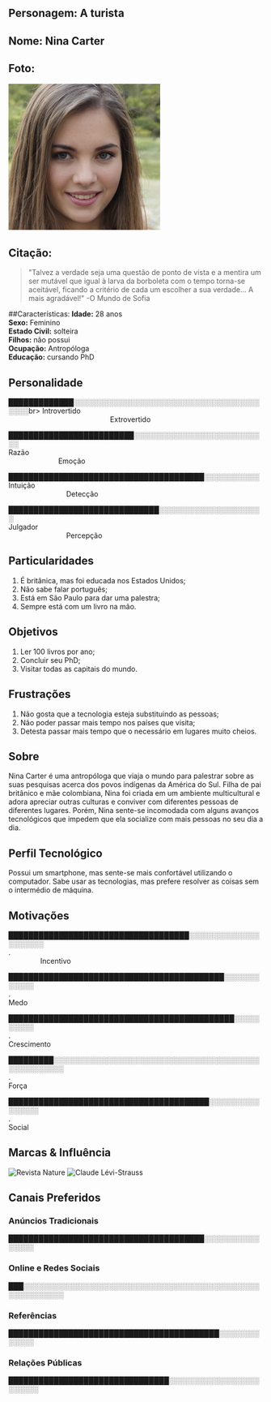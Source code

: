 
## Personagem: A turista

## Nome: Nina Carter
## Foto: 
<img src="Persona5.png" width="300px" alt="Nina Carter"/>


## Citação:

>"Talvez a verdade seja uma questão de ponto de vista e a mentira um ser mutável que igual à larva da borboleta com o tempo torna-se aceitável, ficando a critério de cada um escolher a sua verdade... A mais agradável!" -O Mundo de Sofia

##Características:
**Idade:** 28 anos<br> 
**Sexo:** Feminino<br> 
**Estado Civil:** solteira<br> 
**Filhos:** não possui<br> 
**Ocupação:** Antropóloga<br> 
**Educação:** cursando PhD

## Personalidade

█████████████░░░░░░░░░░░░░░░░░░░░░░░░░░░░░░░░░░░░░░░░░br> 
Introvertido                                                                                                                                               Extrovertido

█████████████████████████░░░░░░░░░░░░░░░░░░░░░░░░░░░<br> 
Razão                                                                                                                                               Emoção

███████████████████████████████████████░░░░░░░░░░░<br> 
Intuição                                                                                                                                               Detecção

██████████████████████████████░░░░░░░░░░░░░░░░░░░░░<br> 
Julgador                                                                                                                                               Percepção

## Particularidades
1. É britânica, mas foi educada nos Estados Unidos;
2. Não sabe falar português;
3. Está em São Paulo para dar uma palestra;
4. Sempre está com um livro na mão.

## Objetivos
1. Ler 100 livros por ano;
2. Concluir seu PhD;
3. Visitar todas as capitais do mundo.

## Frustrações
1. Não gosta que a tecnologia esteja substituindo as pessoas;
2. Não poder passar mais tempo nos países que visita;
3. Detesta passar mais tempo que o necessário em lugares muito cheios.

## Sobre
Nina Carter é uma antropóloga que viaja o mundo para palestrar sobre as suas pesquisas acerca dos povos indígenas da América do Sul. Filha de pai britânico e mãe colombiana, Nina foi criada em um ambiente multicultural e adora apreciar outras culturas e conviver com diferentes pessoas de diferentes lugares. Porém, Nina sente-se incomodada com alguns avanços tecnológicos que impedem que ela socialize com mais pessoas no seu dia a dia.

## Perfil Tecnológico
Possui um smartphone, mas sente-se mais confortável utilizando o computador. Sabe usar as tecnologias, mas prefere resolver as coisas sem o intermédio de máquina.

## Motivações

████████████████████████████████████░░░░░░░░░░░░░░░░░░░░░<br> 
.                                                                                                                                                       Incentivo

███████████████████████████████████████████░░░░░░░░░░░░<br> 
.                                                                                                                                   
Medo

█████████████████████████████████████████████░░░░░░░░░░<br> 
.                                                                                                                                   
Crescimento

█████████░░░░░░░░░░░░░░░░░░░░░░░░░░░░░░░░░░░░░░░░░░░░░░░░░░░░<br> 
.                                                                                                                                   
Força

████████████████████████████████████████░░░░░░░░░░░░░░░░<br> 
.                                                                                                                                   
Social


## Marcas & Influência
<img src="https://upload.wikimedia.org/wikipedia/commons/2/21/Nature_volume_536_number_7617_cover_displaying_an_artist’s_impression_of_Proxima_Centauri_b.jpg" width= "100px" alt="Revista Nature">

<img src="https://www.e-cultura.pt/images/user/image15796255313053.jpg" width= "100px" alt="Claude Lévi-Strauss">


## Canais Preferidos

### Anúncios Tradicionais
███████████████████████████████████████░░░░░░░░░░░░░░░░<br>

### Online e Redes Sociais
███░░░░░░░░░░░░░░░░░░░░░░░░░░░░░░░░░░░░░░░░░░░░░░░░░░░░░░░░░░<br>
### Referências
██████████████████████████████████████████░░░░░░░░░░░░░<br>
### Relações Públicas
████████████████████████████████░░░░░░░░░░░░░░░░░░░░░░░░<br>